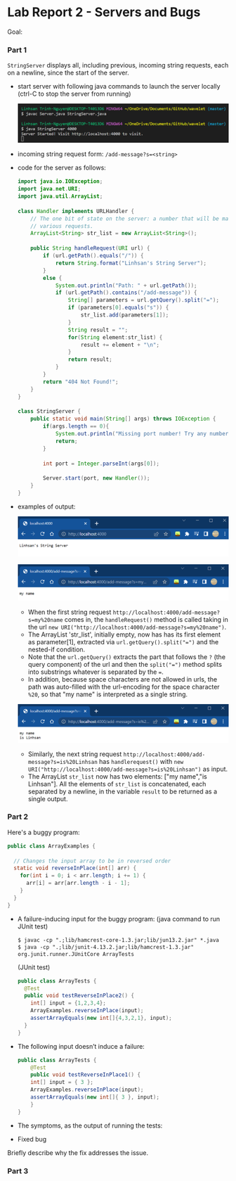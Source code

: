 # Lab Report 2 - Servers and Bugs
Goal: 

### Part 1
`StringServer` displays all, including previous, incoming string requests, each on a newline, since the start of the server.
- start server with following java commands to launch the server locally (ctrl-C to stop the server from running)

    ![java-commands](java-commands.png)
    
- incoming string request form: `/add-message?s=<string>`
- code for the server as follows:
    ```java
    import java.io.IOException;
    import java.net.URI;
    import java.util.ArrayList;

    class Handler implements URLHandler {
        // The one bit of state on the server: a number that will be manipulated by
        // various requests.
        ArrayList<String> str_list = new ArrayList<String>();

        public String handleRequest(URI url) {
            if (url.getPath().equals("/")) {
                return String.format("Linhsan's String Server");
            } 
            else {
                System.out.println("Path: " + url.getPath());
                if (url.getPath().contains("/add-message")) {
                    String[] parameters = url.getQuery().split("=");
                    if (parameters[0].equals("s")) {
                        str_list.add(parameters[1]);
                    }
                    String result = "";
                    for(String element:str_list) {
                        result += element + "\n";
                    }
                    return result;
                }
            }
            return "404 Not Found!";
        }
    }

    class StringServer {
        public static void main(String[] args) throws IOException {
            if(args.length == 0){
                System.out.println("Missing port number! Try any number between 1024 to 49151");
                return;
            }

            int port = Integer.parseInt(args[0]);

            Server.start(port, new Handler());
        }
    }
    ```
- examples of output:

    ![homepage](homepage.png)
    
    ![screenshot-1](screenshot-1.png)
    
    - When the first string request `http://localhost:4000/add-message?s=my%20name` comes in, the `handleRequest()` method is called taking in the url `new URI("http://localhost:4000/add-message?s=my%20name")`. 
    - The ArrayList 'str_list', initially empty, now has has its first element as parameter[1], extracted via `url.getQuery().split("=")` and the nested-if condition. 
    - Note that the `url.getQuery()` extracts the part that follows the `?` (the query component) of the url and then the `split("=")` method splits into substrings whatever is separated by the `=`. 
    - In addition, because space characters are not allowed in urls, the path was auto-filled with the url-encoding for the space character `%20`, so that "my name" is interpreted as a single string. 

    ![screenshot-2](screenshot-2.png)
    
    - Similarly, the next string request `http://localhost:4000/add-message?s=is%20Linhsan` has `handlerequest()` with `new URI("http://localhost:4000/add-message?s=is%20Linhsan")` as input. 
    - The ArrayList `str_list` now has two elements: ["my name","is Linhsan"]. All the elements of `str_list` is concatenated, each separated by a newline, in the variable `result` to be returned as a single output.

### Part 2
Here's a buggy program:
```java
public class ArrayExamples {

  // Changes the input array to be in reversed order
  static void reverseInPlace(int[] arr) {
    for(int i = 0; i < arr.length; i += 1) {
      arr[i] = arr[arr.length - i - 1];
    }
  }
}
```
- A failure-inducing input for the buggy program:
    (java command to run JUnit test)
    ```
    $ javac -cp ".;lib/hamcrest-core-1.3.jar;lib/jun13.2.jar" *.java
    $ java -cp ".;lib/junit-4.13.2.jar;lib/hamcrest-1.3.jar" org.junit.runner.JUnitCore ArrayTests
    ```
    (JUnit test)
    ```java
    public class ArrayTests {
      @Test
      public void testReverseInPlace2() {
        int[] input = {1,2,3,4};
        ArrayExamples.reverseInPlace(input);
        assertArrayEquals(new int[]{4,3,2,1}, input);
      }
    }
    ```
- The following input doesn’t induce a failure:
    ```java
    public class ArrayTests {
        @Test 
        public void testReverseInPlace1() {
        int[] input = { 3 };
        ArrayExamples.reverseInPlace(input);
        assertArrayEquals(new int[]{ 3 }, input);
        }
    }
    ```
- The symptoms, as the output of running the tests:

- Fixed bug

Briefly describe why the fix addresses the issue.

### Part 3
